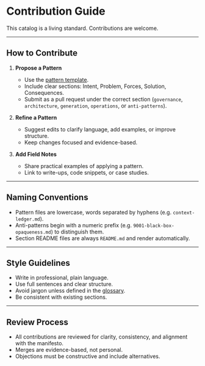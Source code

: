 # Contribution Guide

This catalog is a living standard. Contributions are welcome.  

---

## How to Contribute

1. **Propose a Pattern**  
   - Use the [pattern template](./pattern-template.md).  
   - Include clear sections: Intent, Problem, Forces, Solution, Consequences.  
   - Submit as a pull request under the correct section (`governance`, `architecture`, `generation`, `operations`, or `anti-patterns`).  

2. **Refine a Pattern**  
   - Suggest edits to clarify language, add examples, or improve structure.  
   - Keep changes focused and evidence-based.  

3. **Add Field Notes**  
   - Share practical examples of applying a pattern.  
   - Link to write-ups, code snippets, or case studies.  

---

## Naming Conventions

- Pattern files are lowercase, words separated by hyphens (e.g. `context-ledger.md`).  
- Anti-patterns begin with a numeric prefix (e.g. `9001-black-box-opaqueness.md`) to distinguish them.  
- Section README files are always `README.md` and render automatically.  

---

## Style Guidelines

- Write in professional, plain language.  
- Use full sentences and clear structure.  
- Avoid jargon unless defined in the [glossary](./glossary.md).  
- Be consistent with existing sections.  

---

## Review Process

- All contributions are reviewed for clarity, consistency, and alignment with the manifesto.  
- Merges are evidence-based, not personal.  
- Objections must be constructive and include alternatives.  

